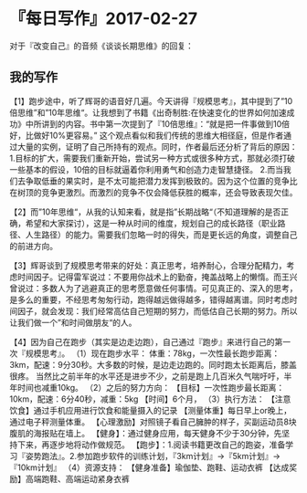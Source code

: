# 『每日写作』2017-02-27

对于『改变自己』的音频《谈谈长期思维》的回复：

## 我的写作

【1】跑步途中，听了辉哥的语音好几遍。今天讲得『规模思考』，其中提到了”10倍思维”和”10年思维“。让我想到了书籍《出奇制胜:在快速变化的世界如何加速成功》中所讲到的内容。书中第一次提到了『10倍思维』：“就是把一件事做到10倍好，比做好10%更容易。”
这个观点看似和我们传统的思维大相径庭，但是作者通过大量的实例，证明了自己所持有的观点。同时，作者最后还分析了背后的原因：
1.目标的扩大，需要我们重新开始，尝试另一种方式或很多种方式，那就必须打破一些基本的假设，10倍的目标就逼着你利用勇气和创造力走智慧捷径。
2.而当我们去争取低垂的果实时，是不太可能把潜力发挥到极致的。因为这个位置的竞争比在树顶的竞争更激烈。而激烈的竞争不仅会降低获胜的概率，还会导致表现欠佳。

【2】而”10年思维“，从我的认知来看，就是指”长期战略“（不知道理解的是否正确，希望和大家探讨），这是一种从时间的维度，规划自己的成长路径（职业路径、人生路径）的能力。需要我们忽略一时的得失，而是更长远的角度，调整自己的前进方向。

【3】辉哥谈到了规模思考带来的好处：真正思考，培养耐心，合理分配精力，考虑时间因子。记得雷军说过：不要用你战术上的勤奋，掩盖战略上的懒惰。而王兴曾说过：多数人为了逃避真正的思考愿意做任何事情。可见真正的、深入的思考，是多么的重要，不经思考匆匆行动，跑得越远做得越多，错得越离谱。同时考虑时间因子，就会发现：我们经常高估自己短期的努力，而低估自己长期的努力。所以让我们做一个”和时间做朋友“的人。

【4】因为自己在跑步（其实是边走边跑），自己通过『跑步』来进行自己的第一次『规模思考』。
（1）现在跑步水平：
体重：78kg，一次性最长跑步距离：3km，配速：9分30秒。大多数的时候，是边走边跑的。同时跑太长距离后，膝盖很疼。 当然比之前半年的水平还是进步不少，之前是跑上几百米久气喘吁吁，半年时间也减重10kg。
（2）之后的努力方向：
【目标】一次性跑步最长距离：10km，配速：6分40秒，减重：5kg
【时间】6个月，
（3）执行方法：
【注意饮食】通过手机应用进行饮食和能量摄入的记录
【测量体重】每日早上or晚上，通过电子秤测量体重。
【心理激励】对照镜子看自己臃肿的样子，买副运动员8块腹肌的海报贴在墙上。
【健身】：通过健身应用，每天健身不少于30分钟，先坚持下来，再逐步地将动作做规范。
【跑步】：1.阅读书籍更改自己的跑姿，准备学习『姿势跑法』。2.参加跑步软件的训练计划，『3km计划』→『5km计划』→『10km计划』
（4）资源支持：
【健身准备】瑜伽垫、跑鞋、运动衣裤
【达成奖励】高端跑鞋、高端运动紧身衣裤